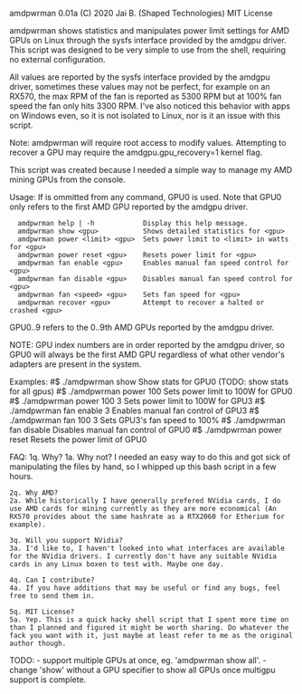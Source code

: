   amdpwrman 0.01a        (C) 2020 Jai B. (Shaped Technologies)        MIT License

  amdpwrman shows statistics and manipulates power limit settings for AMD GPUs
  on Linux through the sysfs interface provided by the amdgpu driver. This script
  was designed to be very simple to use from the shell, requiring no external
  configuration.
  
  All values are reported by the sysfs interface provided by the amdgpu driver,
  sometimes these values may not be perfect, for example on an RX570, the max
  RPM of the fan is reported as 5300 RPM but at 100% fan speed the fan only hits
  3300 RPM. I've also noticed this behavior with apps on Windows even, so it is
  not isolated to Linux, nor is it an issue with this script.
  
  Note: amdpwrman will require root access to modify values.
  Attempting to recover a GPU may require the amdgpu.gpu_recovery=1 kernel flag.

  This script was created because I needed a simple way to manage my AMD mining GPUs
  from the console.
  
  Usage:
      If <gpu> is ommitted from any command, GPU0 is used. Note that GPU0 only
      refers to the first AMD GPU reported by the amdgpu driver.

      amdpwrman help | -h            Display this help message.
      amdpwrman show <gpu>           Shows detailed statistics for <gpu>
      amdpwrman power <limit> <gpu>  Sets power limit to <limit> in watts for <gpu>
      amdpwrman power reset <gpu>    Resets power limit for <gpu>
      amdpwrman fan enable <gpu>     Enables manual fan speed control for <gpu>
      amdpwrman fan disable <gpu>    Disables manual fan speed control for <gpu>
      amdpwrman fan <speed> <gpu>    Sets fan speed for <gpu>
      amdpwrman recover <gpu>        Attempt to recover a halted or crashed <gpu>

   GPU0..9 refers to the 0..9th AMD GPUs reported by the amdgpu driver.

   NOTE: GPU index numbers are in order reported by the amdgpu driver, so GPU0
   will always be the first AMD GPU regardless of what other vendor's adapters
   are present in the system.

  Examples:
      #$ ./amdpwrman show		Show stats for GPU0 (TODO: show stats for all gpus)
      #$ ./amdpwrman power 100		Sets power limit to 100W for GPU0
      #$ ./amdpwrman power 100 3	Sets power limit to 100W for GPU3
      #$ ./amdpwrman fan enable 3	Enables manual fan control of GPU3
      #$ ./amdpwrman fan 100 3		Sets GPU3's fan speed to 100%
      #$ ./amdpwrman fan disable	Disables manual fan control of GPU0
      #$ ./amdpwrman power reset	Resets the power limit of GPU0

  FAQ:
	1q. Why?
	1a. Why not? I needed an easy way to do this and got sick of manipulating the files by hand, so I whipped up this bash script in a few hours.

	2q. Why AMD?
	2a. While historically I have generally prefered NVidia cards, I do use AMD cards for mining currently as they are more economical (An RX570 provides about the same hashrate as a RTX2060 for Etherium for example).

	3q. Will you support NVidia?
	3a. I'd like to, I haven't looked into what interfaces are available for the NVidia drivers. I currently don't have any suitable NVidia cards in any Linux boxen to test with. Maybe one day.

	4q. Can I contribute?
	4a. If you have additions that may be useful or find any bugs, feel free to send them in.

	5q. MIT License?
	5a. Yep. This is a quick hacky shell script that I spent more time on than I planned and figured it might be worth sharing. Do whatever the fack you want with it, just maybe at least refer to me as the original author though.

  TODO:
      - support multiple GPUs at once, eg. 'amdpwrman show all'.
      - change 'show' without a GPU specifier to show all GPUs once multigpu support is complete.
      
